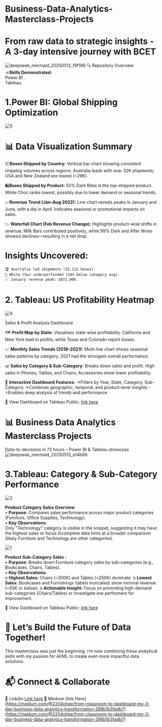# Business-Data-Analytics-Masterclass-Projects
# From raw data to strategic insights - A 3-day intensive journey with BCET
![deepseek_mermaid_20250512_f9f196](https://github.com/user-attachments/assets/faa40aae-504b-48df-825c-41a67c5222f6)
🔍 Repository Overview <br>
->**Skills Demonstrated:** <br>
         Power BI . <br>
         Tableau. <br>
# 1.Power BI: Global Shipping Optimization   
![5](https://github.com/user-attachments/assets/760e0d57-7b2c-4477-907a-c4d59daabf38)
# 📊 Data Visualization Summary
📦**Boxes Shipped by Country:**
Vertical bar chart showing consistent shipping volumes across regions. Australia leads with over 32K shipments; USA and New Zealand are lowest (~29K).

🛍️**Boxes Shipped by Product:**
50% Dark Bites is the top-shipped product. White Choc ranks lowest, possibly due to lower demand or seasonal trends.

📈**Revenue Trend (Jan–Aug 2022):**
Line chart reveals peaks in January and June, with a dip in April. Indicates seasonal or promotional impacts on sales.

📉 **Waterfall Chart (Feb Revenue Change):**
Highlights product-wise shifts in revenue. Milk Bars contributed positively, while 99% Dark and After Nines showed declines—resulting in a net drop.
# Insights Uncovered:
    🏆 Australia led shipments (32,112 boxes).
    🚨 White Choc underperformed (28% below category avg).
    📈 January revenue peak: $872,900.
# 2. Tableau: US Profitability Heatmap
![4](https://github.com/user-attachments/assets/b9feb587-1fc2-4ea8-9cfb-faa657ab07e4)

Sales & Profit Analysis Dashboard

🗺️ **Profit Map by State:**
Visualizes state-wise profitability. California and New York lead in profits, while Texas and Colorado report losses.

📈 **Monthly Sales Trends (2018–2021):**
Multi-line chart shows seasonal sales patterns by category. 2021 had the strongest overall performance.

📊 **Sales by Category & Sub-Category:**
Breaks down sales and profit. High sales in Phones, Tables, and Chairs; Accessories show lower profitability.

🎯 **Interactive Dashboard Features:**
     ->Filters by Year, State, Category, Sub-Category
     ->Combines geographic, temporal, and product-level insights
     ->Enables deep analysis of trends and performance

🔗 View Dashboard on Tableau Public: [link here](https://public.tableau.com/views/Book3_17469775123150/Dashboard1?:language=en-US&publish=yes&:sid=&:redirect=auth&:display_count=n&:origin=viz_share_link)

# 📊 Business Data Analytics Masterclass Projects
Data-to-decisions in 72 hours – Power BI & Tableau showcase
![deepseek_mermaid_20250512_e14b66](https://github.com/user-attachments/assets/6489b6c6-dd4c-483d-a987-9b959c2e6545)
# 3.Tableau: Category & Sub-Category Performance

![2](https://github.com/user-attachments/assets/bbd671f4-a8b7-45f7-93cf-9af246e62a1a)

**Product Category Sales Overview**<br>
•	**Purpose:** Compares sales performance across major product categories (Furniture, Office Supplies, Technology). <br>
•	**Key Observations:** <br>
Only "Technology" category is visible in the snippet, suggesting it may have the highest sales or focus.Incomplete data hints at a broader comparison (likely Furniture and Technology are other categories).

![1](https://github.com/user-attachments/assets/3509b1a6-76d8-49e3-aaca-07c69b0548fc)

**Product Sub-Category Sales :**<br>
•  **Purpose:** Breaks down Furniture category sales by sub-categories (e.g., Bookcases, Chairs, Tables).<br>
•	**Key Observations:** <br>
o	**Highest Sales:** Chairs (~300K) and Tables (~250K) dominate.
o	**Lowest Sales:** Bookcases and Furnishings (labels truncated) show minimal revenue (~50K or below).
o	**Actionable Insight:** Focus on promoting high-demand sub-categories (Chairs/Tables) or investigate low performers for improvement.

🔗 View Dashboard on Tableau Public: [link here](https://public.tableau.com/views/Project3_ohee/ProductSub-CategorySales?:language=en-US&publish=yes&:sid=&:redirect=auth&:display_count=n&:origin=viz_share_link](https://public.tableau.com/views/Project3_ohee/ProductSub-CategorySales?:language=en-US&publish=yes&:sid=&:redirect=auth&:display_count=n&:origin=viz_share_link))


# 🌟 Let’s Build the Future of Data Together!
This masterclass was just the beginning. I’m now combining these analytical skills with my passion for AI/ML to create even more impactful data solutions.
# 📬 Connect & Collaborate
🔗 Linkdin [Link here](https://www.linkedin.com/posts/rahin-toshmi-ohee-457050335_professor-prof-dataanalytics-activity-7327576007329177601-Fj2N?utm_source=share&utm_medium=member_desktop&rcm=ACoAAFQwp4MBSzaNhDZ2yzJmxIP3eYgpud4p-Tc)
🔗 Medium [link Here](https://medium.com/@2204ohee/from-classroom-to-dashboard-my-3-day-business-data-analytics-transformation-286b1b3fadb7](https://medium.com/@2204ohee/from-classroom-to-dashboard-my-3-day-business-data-analytics-transformation-286b1b3fadb7)
